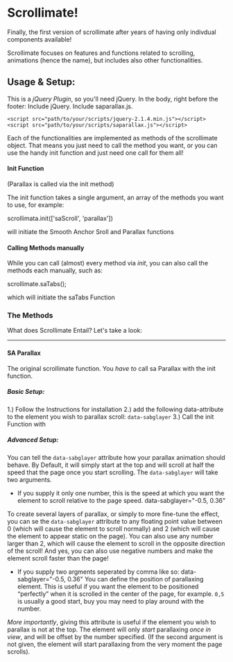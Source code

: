 # Scrollimate!

Finally, the first version of scrollimate after years of having only indivdual components available!

Scrollimate focuses on features and functions related to scrolling, animations (hence the name), but includes also other functionalities.


## Usage & Setup: 

This is a *jQuery Plugin*, so you'll need jQuery. 
In the body, right before the footer: Include jQuery. Include saparallax.js.

    <script src="path/to/your/scripts/jquery-2.1.4.min.js"></script>
    <script src="path/to/your/scripts/saparallax.js"></script>

Each of the functionalities are implemented as methods of the scrollimate object. That means you just need to call the method you want, or you can use the handy init function and just need one call for them all!


#### Init Function

(Parallax is called via the init method)

The init function takes a single argument, an array of the methods you want to use, for example:

  scrollimata.init(['saScroll', 'parallax'])

will initiate the Smooth Anchor Sroll and Parallax functions


#### Calling Methods manually

While you can call (almost) every method via *init*, you can also call the methods each manually, such as:

  scrollimate.saTabs();

which will initiate the saTabs Function


### The Methods

What does Scrollimate Entail? Let's take a look:

---

#### SA Parallax

The original scrollimate function. You _have to_ call sa Parallax with the init function.

##### Basic Setup:
1.) Follow the Instructions for installation
2.) add the following data-attribute to the element you wish to parallax scroll: `data-sabglayer`
3.) Call the init Function with 
  <script> scrollimate.init(['saParallax']); </script>

##### Advanced Setup:
You can tell the `data-sabglayer` attribute how your parallax animation should behave.
By Default, it will simply start at the top and will scroll at half the speed that the page once you start scrolling.
The `data-sabglayer` will take two arguments. 
- If you supply it only one number, this is the speed at which you want the element to scroll relative to the page speed.
  data-sabglayer="-0.5, 0.36"

To create several layers of parallax, or simply to more fine-tune the effect, you can se the `data-sabglayer` attribute to any floating point value between 0 (which will cause the element to scroll normally) and 2 (which will cause the element to appear static on the page). You can also use any number larger than 2, which will cause the element to scroll in the opposite direction of the scroll! And yes, you can also use negative numbers and make the element scroll faster than the page!
  
- If you supply two argments seperated by comma like so:
  data-sabglayer="-0.5, 0.36"
You can define the position of parallaxing element. This is useful if you want the element to be positioned “perfectly” when it is scrolled in the center of the page, for example. `0,5` is usually a good start, buy you may need to play around with the number.

*More importantly*, giving this attribute is useful if the element you wish to parallax is not at the top. The element will only _start_ parallaxing _once in view_, and will be offset by the number specified. (If the second argument is not given, the element will start parallaxing from the very moment the page scrolls).